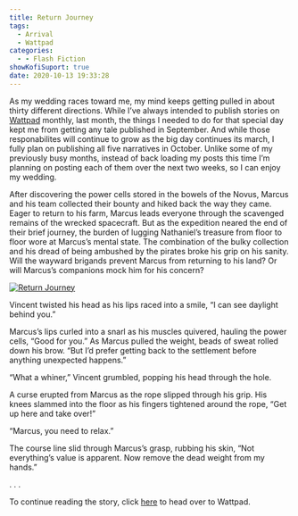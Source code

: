 ```yaml
---
title: Return Journey
tags:
  - Arrival
  - Wattpad
categories:
  - - Flash Fiction
showKofiSuport: true
date: 2020-10-13 19:33:28
---
```


As my wedding races toward me, my mind keeps getting pulled in about thirty different directions. While I’ve always intended to publish stories on [Wattpad](https://www.wattpad.com/user/StevenMeehan) monthly, last month, the things I needed to do for that special day kept me from getting any tale published in September. And while those responabilites will continue to grow as the big day continues its march, I fully plan on publishing all five narratives in October. Unlike some of my previously busy months, instead of back loading my posts this time I’m planning on posting each of them over the next two weeks, so I can enjoy my wedding.<!-- more -->

After discovering the power cells stored in the bowels of the Novus, Marcus and his team collected their bounty and hiked back the way they came. Eager to return to his farm, Marcus leads everyone through the scavenged remains of the wrecked spacecraft. But as the expedition neared the end of their brief journey, the burden of lugging Nathaniel’s treasure from floor to floor wore at Marcus’s mental state. The combination of the bulky collection and his dread of being ambushed by the pirates broke his grip on his sanity. Will the wayward brigands prevent Marcus from returning to his land? Or will Marcus’s companions mock him for his concern?


<div class="center">

[![Return Journey](/images/covers/arrival.png "Return Journey")](https://www.wattpad.com/966564083-arrival-return-journey)

</div>

Vincent twisted his head as his lips raced into a smile, “I can see daylight behind you.”

Marcus’s lips curled into a snarl as his muscles quivered, hauling the power cells, “Good for you.” As Marcus pulled the weight, beads of sweat rolled down his brow. “But I’d prefer getting back to the settlement before anything unexpected happens.” 

“What a whiner,” Vincent grumbled, popping his head through the hole.

A curse erupted from Marcus as the rope slipped through his grip. His knees slammed into the floor as his fingers tightened around the rope, “Get up here and take over!”

“Marcus, you need to relax.”

The course line slid through Marcus’s grasp, rubbing his skin, “Not everything’s value is apparent. Now remove the dead weight from my hands.”

<div class="center story-ellipses">
.
.
.
</div>

<div>

To continue reading the story, click [here](https://www.wattpad.com/966564083-arrival-return-journey) to head over to Wattpad.

</div>